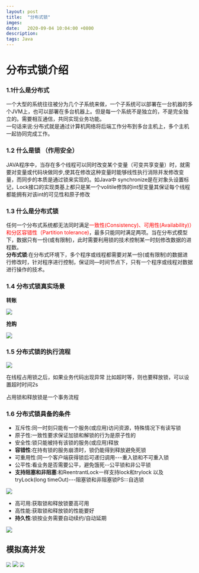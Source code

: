 ```yaml
---
layout: post
title:  "分布式锁"
imges: 
date:   2020-09-04 10:04:00 +0800
description: 
tags: Java
---
```



# 分布式锁介绍

### 1.1什么是分布式

一个大型的系统往往被分为几个子系统来做，一个子系统可以部署在一台机器的多个JVM上，也可以部署在多台机器上。但是每一个系统不是独立的，不是完全独立的。需要相互通信，共同实现业务功能。   
一句话来说:分布式就是通过计算机网络将后端工作分布到多台主机上，多个主机一起协同完成工作。    

### 1.2 什么是锁 （作用安全）

JAVA程序中，当存在多个线程可以同时改变某个变量（可变共享变量）时，就需要对变量或代码块做同步,使其在修改这种变量时能够线性执行消除并发修改变量，而同步的本质是通过锁来实现的。如Java中 synchronize是在对象头设置标记，Lock接口的实现类基上都只是某一个volitile修饰的int型变量其保证每个线程都能拥有对该int的可见性和原子修改     

### 1.3 什么是分布式锁

任何一个分布式系统都无法同时满足<font style="color:red">一致性(Consistency)、可用性(Availability)）和分区容错性（Partition tolerance)</font>，最多只能同时满足两项。当在分布式模型下，数据只有一份(或有限制)，此时需要利用锁的技术控制某一时刻修改数据的进程数。	   
**分布式锁**:在分布式环境下，多个程序或线程都需要对某一份(或有限制)的数据进行修改时，针对程序进行控制，保证同—时间节点下，只有一个程序或线程对数据进行操作的技术。    





### 1.4 分布式锁真实场景

**转账**

 <img src="https://gitee.com/zengyimingming/picrepo/raw/master/images/20200904112008.png"  />



**抢购**

<img src="https://gitee.com/zengyimingming/picrepo/raw/master/images/20200904112731.png"  />



###  1.5 分布式锁的执行流程

<img src="https://gitee.com/zengyimingming/picrepo/raw/master/images/20200904113300.png" />



在线程占用锁之后，如果业务代码出现异常 比如超时等，则也要释放锁，可以设置超时时间2s              

占用锁和释放锁是一个事务流程   

### 1.6 分布式锁具备的条件

* 互斥性:同一时刻只能有一个服务(或应用)访问资源，特殊情况下有读写锁   
* 原子性:一致性要求保证加锁和解锁的行为是原子性的   
* 安全性:锁只能被持有该锁的服务(或应用)释放   
* **容错性**:在持有锁的服务崩溃时，锁仍能得到释放避免死锁   
* 可重用性:同一个客户端获得锁后可递归调用---重入锁和不可重入锁   
* 公平性:看业务是否需要公平，避免饿死--公平锁和非公平锁  
* **支持阻塞和非阻塞**:和ReentrantLock一样支持lock和trylock 以及tryLock(long timeOut)---阻塞锁和非阻塞锁PS:::自选锁

<img src="https://gitee.com/zengyimingming/picrepo/raw/master/images/20200904114827.png" />

* 高可用:获取锁和释放锁要高可用    
* 高性能:获取锁和释放锁的性能要好    
* **持久性**:锁按业务需要自动续约/自动延期     

<img src="https://gitee.com/zengyimingming/picrepo/raw/master/images/20200904115036.png" />





## 模拟高并发

<img src="https://gitee.com/zengyimingming/picrepo/raw/master/images/20200904124313.png" style="zoom:80%;" />



<img src="https://gitee.com/zengyimingming/picrepo/raw/master/images/20200904143348.png" />



<img src="https://gitee.com/zengyimingming/picrepo/raw/master/images/20200904143642.png" style="zoom:80%;" />



